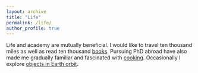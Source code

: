 ```yaml
---
layout: archive
title: "Life"
permalink: /life/
author_profile: true
---
```


<!-- {% include base_path %} -->

Life and academy are mutually beneficial. I would like to travel ten thousand miles as well as read ten thousand [books](https://feiyao-edinburgh.github.io/files/books.pdf). Pursuing PhD abroad have also made me gradually familiar and fascinated with [cooking](https://feiyao-edinburgh.github.io/files/cooking.slides.html). Occasionally I explore [objects in Earth orbit](http://stuffin.space/).


